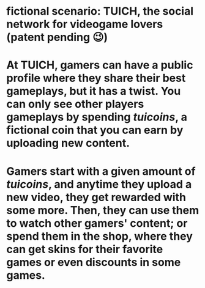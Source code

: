 # fictional scenario: **TUICH**, the social network for videogame lovers (patent pending 😉​)

# At TUICH, gamers can have a public profile where they share their best gameplays, but it has a twist. You can only see other players gameplays by spending ***tuicoins***, a fictional coin that you can earn by uploading new content.

# Gamers start with a given amount of *tuicoins*, and anytime they upload a new video, they get rewarded with some more. Then, they can use them to watch other gamers' content; or spend them in the **shop**, where they can get skins for their favorite games or even discounts in some games.
